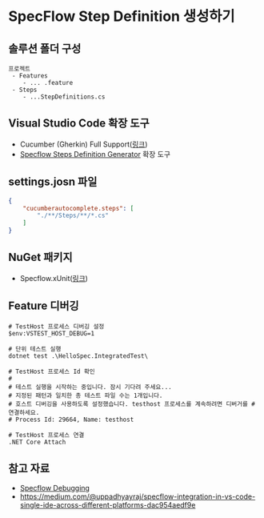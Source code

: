 # SpecFlow Step Definition 생성하기

## 솔루션 폴더 구성
```
프로젝트
 - Features
    - ... .feature
 - Steps
    - ...StepDefinitions.cs
```

## Visual Studio Code 확장 도구
- Cucumber (Gherkin) Full Support([링크](https://marketplace.visualstudio.com/items?itemName=alexkrechik.cucumberautocomplete))
- [Specflow Steps Definition Generator](https://marketplace.visualstudio.com/items?itemName=RajUppadhyay.specflow-steps-definition-generator) 확장 도구

## settings.josn 파일
```json
{
    "cucumberautocomplete.steps": [
        "./**/Steps/**/*.cs"
    ]
}
```

## NuGet 패키지
- Specflow.xUnit([링크](https://www.nuget.org/packages/SpecFlow.xUnit/))

## Feature 디버깅
```shell
# TestHost 프로세스 디버깅 설정
$env:VSTEST_HOST_DEBUG=1

# 단위 테스트 실행
dotnet test .\HelloSpec.IntegratedTest\

# TestHost 프로세스 Id 확인
#
# 테스트 실행을 시작하는 중입니다. 잠시 기다려 주세요...
# 지정된 패턴과 일치한 총 테스트 파일 수는 1개입니다.
# 호스트 디버깅을 사용하도록 설정했습니다. testhost 프로세스를 계속하려면 디버거를 # 연결하세요.
# Process Id: 29664, Name: testhost

# TestHost 프로세스 연결
.NET Core Attach
```

## 참고 자료
- [Specflow Debugging](https://docs.specflow.org/projects/specflow/en/latest/vscode/vscode-debug.html)
- https://medium.com/@uppadhyayraj/specflow-integration-in-vs-code-single-ide-across-different-platforms-dac954aedf9e